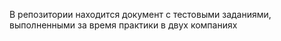 В репозитории находится документ с тестовыми заданиями, выполненными за время практики в двух компаниях
